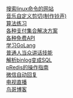 [搜索linux命令的网站](https://wangchujiang.com/linux-command/)<br>
[音乐自定义剪切(制作铃声)](https://mp3cut.net/)<br>
[算法练习](https://leetcode-cn.com/)<br>
[各种支付集合解决方案](https://github.com/thephpleague/omnipay)<br>
[各种免费API](https://learnku.com/articles/30329)<br>
[学习GoLang](https://laravelacademy.org/post/19712.html)<br>
[普通人当众讲话技能](https://github.com/xiaolai/public-speaking-with-meaning)<br>
[解析binlog变成SQL](https://github.com/danfengcao/binlog2sql)<br>
[pRedis的操作指南](https://www.cnblogs.com/yhdsir/p/5529207.html)<br>
[微信自动回复](https://github.com/sfyc23/EverydayWechat)<br>
[电视直播](http://bddn.cn/zb.htm)<br>
[鸟哥博客](http://www.laruence.com/)<br>
